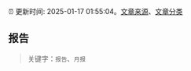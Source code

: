 :alarm_clock: 更新时间: 2025-01-17 01:55:04。[文章来源](/README.md)、[文章分类](/TAGS.md)

## 报告


> 关键字：`报告`、`月报`



